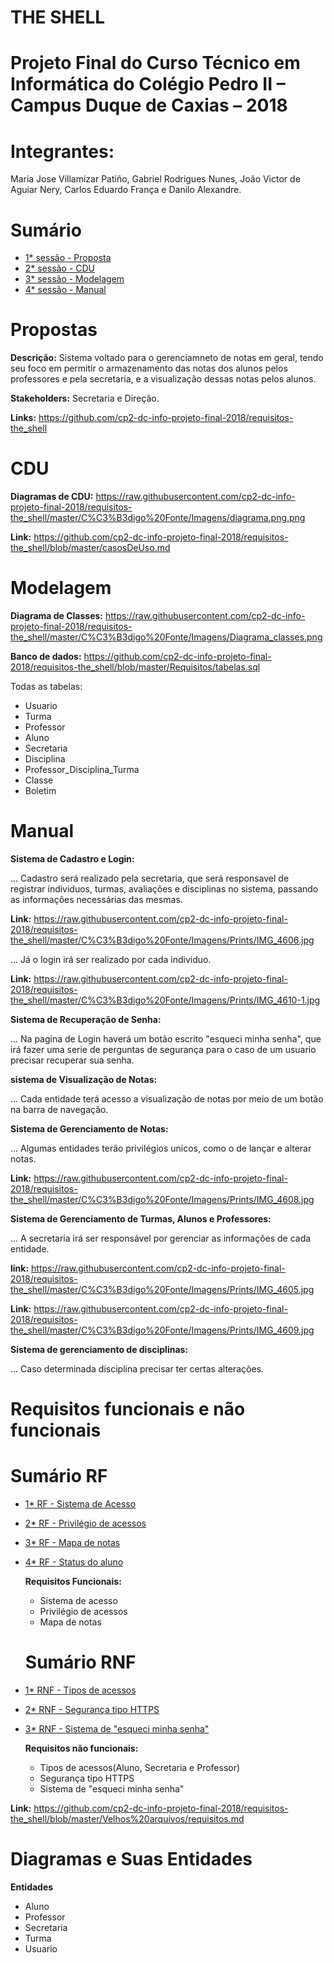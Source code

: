 # THE SHELL

# Projeto Final do Curso Técnico em Informática do Colégio Pedro II – Campus Duque de Caxias – 2018

# Integrantes:
Maria Jose Villamizar Patiño, Gabriel Rodrigues Nunes, João Victor de Aguiar Nery, Carlos Eduardo França e Danilo Alexandre.

# Sumário
- [1* sessão - Proposta](#1*-sessão---Proposta)
- [2* sessão - CDU](#2*-sessão---CDU)
- [3* sessão - Modelagem](#3*-sessão---Modelagem)
- [4* sessão - Manual](#4*-sessão---Manual)

# Propostas
  **Descrição:** Sistema voltado para o gerenciamneto de notas em geral, tendo seu foco em permitir o armazenamento das notas dos alunos pelos professores e pela secretaria, e a visualização dessas notas pelos alunos.
 
 **Stakeholders:** Secretaria e Direção.
 
 **Links:**  https://github.com/cp2-dc-info-projeto-final-2018/requisitos-the_shell
 
 # CDU
   **Diagramas de CDU:** https://raw.githubusercontent.com/cp2-dc-info-projeto-final-2018/requisitos-the_shell/master/C%C3%B3digo%20Fonte/Imagens/diagrama.png.png
   
   **Link:** https://github.com/cp2-dc-info-projeto-final-2018/requisitos-the_shell/blob/master/casosDeUso.md
 
 
 # Modelagem
   **Diagrama de Classes:** https://raw.githubusercontent.com/cp2-dc-info-projeto-final-2018/requisitos-the_shell/master/C%C3%B3digo%20Fonte/Imagens/Diagrama_classes.png
  
  **Banco de dados:** https://github.com/cp2-dc-info-projeto-final-2018/requisitos-the_shell/blob/master/Requisitos/tabelas.sql
  
  Todas as tabelas:
   - Usuario
   - Turma
   - Professor
   - Aluno
   - Secretaria 
   - Disciplina
   - Professor_Disciplina_Turma
   - Classe 
   - Boletim 
 
 
 # Manual
   **Sistema de Cadastro e Login:**
   
   ... Cadastro será realizado pela secretaria, que será responsavel de registrar individuos, turmas, avaliações e disciplinas no sistema, passando as informações necessárias das mesmas. 
   
   **Link:** https://raw.githubusercontent.com/cp2-dc-info-projeto-final-2018/requisitos-the_shell/master/C%C3%B3digo%20Fonte/Imagens/Prints/IMG_4606.jpg
   
   ... Já o login irá ser realizado por cada individuo.
   
   **Link:** https://raw.githubusercontent.com/cp2-dc-info-projeto-final-2018/requisitos-the_shell/master/C%C3%B3digo%20Fonte/Imagens/Prints/IMG_4610-1.jpg
   
   **Sistema de Recuperação de Senha:**
  
  ... Na pagina de Login haverá um botão escrito "esqueci minha senha", que irá fazer uma serie de perguntas de segurança para o caso de um usuario precisar recuperar sua senha.
  
  **sistema de Visualização de Notas:**
  
  ... Cada entidade terá acesso a visualização de notas por meio de um botão na barra de navegação.
   
   **Sistema de Gerenciamento de Notas:**
   
   ... Algumas entidades terão privilégios unicos, como o de lançar e alterar notas.
   
   **Link:** https://raw.githubusercontent.com/cp2-dc-info-projeto-final-2018/requisitos-the_shell/master/C%C3%B3digo%20Fonte/Imagens/Prints/IMG_4608.jpg
   
   **Sistema de Gerenciamento de Turmas, Alunos e Professores:**
   
   ... A secretaria irá ser responsável por gerenciar as informações de cada entidade.
   
   **link:** https://raw.githubusercontent.com/cp2-dc-info-projeto-final-2018/requisitos-the_shell/master/C%C3%B3digo%20Fonte/Imagens/Prints/IMG_4605.jpg
    
   **Link:** https://raw.githubusercontent.com/cp2-dc-info-projeto-final-2018/requisitos-the_shell/master/C%C3%B3digo%20Fonte/Imagens/Prints/IMG_4609.jpg
   
   **Sistema de gerenciamento de disciplinas:**
  
  ... Caso determinada disciplina precisar ter certas alterações.
   
 # Requisitos funcionais e não funcionais
 
 # Sumário RF
- [1* RF - Sistema de Acesso](#1*-RF---Proposta)
- [2* RF - Privilégio de acessos](#2*-RF---Privilégios)
- [3* RF - Mapa de notas](#3*-RF---Mapa)
- [4* RF - Status do aluno](#4*-RF---Status)
  
  **Requisitos Funcionais:**
   
   
   - Sistema de acesso
   - Privilégio de acessos
   - Mapa de notas
   
    # Sumário RNF
- [1* RNF - Tipos de acessos](#1*-RNF---TiposDeAcessos)
- [2* RNF - Segurança tipo HTTPS](#2*-RNF---Segurança)
- [3* RNF - Sistema de "esqueci minha senha"](#3*-RNF---PercaSenha)

  **Requisitos não funcionais:**
   
   - Tipos de acessos(Aluno, Secretaria e Professor)
   - Segurança tipo HTTPS
   - Sistema de "esqueci minha senha"
 
 **Link:** https://github.com/cp2-dc-info-projeto-final-2018/requisitos-the_shell/blob/master/Velhos%20arquivos/requisitos.md
 
 # Diagramas e Suas Entidades
 
 **Entidades**
  - Aluno
  - Professor 
  - Secretaria
  - Turma
  - Usuario
  

